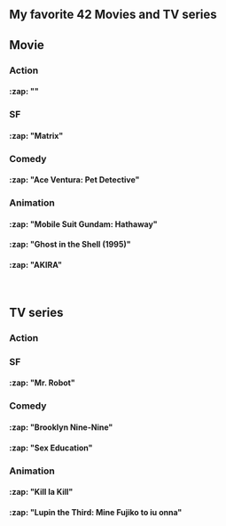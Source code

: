 <h2> My favorite 42 Movies and TV series </h2>


<h2> Movie </h2>

<h3> Action </h3>

<h4>:zap: "" </h4>


<h3> SF </h3>
<h4>:zap: "Matrix" </h4>

<h3> Comedy </h3>
<h4>:zap: "Ace Ventura: Pet Detective" </h4>


<h3> Animation </h3>

<h4>:zap: "Mobile Suit Gundam: Hathaway"</h4>

<h4>:zap: "Ghost in the Shell (1995)"</h4>

<h4>:zap: "AKIRA"</h4>


<br>
<h2> TV series </h2>


<h3> Action </h3>

<h3> SF </h3>

<h4>:zap: "Mr. Robot"</h4>

<h3> Comedy </h3>

<h4>:zap: "Brooklyn Nine-Nine"</h4>

<h4>:zap: "Sex Education"</h4>

<h3> Animation </h3>

<h4>:zap: "Kill la Kill" </h4>

<h4>:zap: "Lupin the Third: Mine Fujiko to iu onna" </h4>

